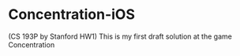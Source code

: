 # Concentration-iOS
(CS 193P by Stanford HW1) This is my first draft solution at the game Concentration
